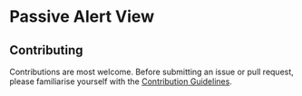 # Passive Alert View

## Contributing

Contributions are most welcome. Before submitting an issue or pull request, please familiarise yourself with the [Contribution Guidelines](./CONTRIBUTING.md).
